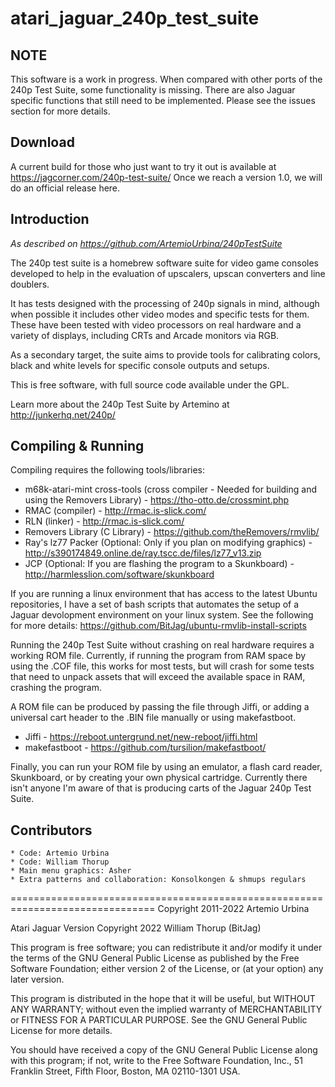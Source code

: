 # atari_jaguar_240p_test_suite

## NOTE
This software is a work in progress. When compared with other ports of the 240p Test Suite, some functionality is missing. There are also Jaguar specific functions that still need to be implemented. Please see the issues section for more details.

## Download
A current build for those who just want to try it out is available at https://jagcorner.com/240p-test-suite/ Once we reach a version 1.0, we will do an official release here.

## Introduction
_As described on https://github.com/ArtemioUrbina/240pTestSuite_

The 240p test suite is a homebrew software suite for video game consoles developed to help in the evaluation of upscalers, upscan converters and line doublers.

It has tests designed with the processing of 240p signals in mind, although when possible it includes other video modes and specific tests for them. These have been tested with video processors on real hardware and a variety of displays, including CRTs and Arcade monitors via RGB.

As a secondary target, the suite aims to provide tools for calibrating colors, black and white levels for specific console outputs and setups.

This is free software, with full source code available under the GPL.

Learn more about the 240p Test Suite by Artemino at http://junkerhq.net/240p/

## Compiling & Running
Compiling requires the following tools/libraries:
- m68k-atari-mint cross-tools (cross compiler - Needed for building and using the Removers Library) - https://tho-otto.de/crossmint.php
- RMAC (compiler) - http://rmac.is-slick.com/
- RLN (linker) - http://rmac.is-slick.com/
- Removers Library (C Library) - https://github.com/theRemovers/rmvlib/
- Ray's lz77 Packer (Optional: Only if you plan on modifying graphics) - http://s390174849.online.de/ray.tscc.de/files/lz77_v13.zip
- JCP (Optional: If you are flashing the program to a Skunkboard) - http://harmlesslion.com/software/skunkboard

If you are running a linux environment that has access to the latest Ubuntu repositories, I have a set of bash scripts that automates the setup of a Jaguar devolopment environment on your linux system.  See the following for more details: https://github.com/BitJag/ubuntu-rmvlib-install-scripts

Running the 240p Test Suite without crashing on real hardware requires a working ROM file.  Currently, if running the program from RAM space by using the .COF file, this works for most tests, but will crash for some tests that need to unpack assets that will exceed the available space in RAM, crashing the program.

A ROM file can be produced by passing the file through Jiffi, or adding a universal cart header to the .BIN file manually or using makefastboot.

- Jiffi - https://reboot.untergrund.net/new-reboot/jiffi.html
- makefastboot - https://github.com/tursilion/makefastboot/

Finally, you can run your ROM file by using an emulator, a flash card reader, Skunkboard, or by creating your own physical cartridge. Currently there isn't anyone I'm aware of that is producing carts of the Jaguar 240p Test Suite.

## Contributors
```
* Code: Artemio Urbina
* Code: William Thorup
* Main menu graphics: Asher
* Extra patterns and collaboration: Konsolkongen & shmups regulars
```
=============================================================================== Copyright 2011-2022 Artemio Urbina

Atari Jaguar Version Copyright 2022 William Thorup (BitJag)

This program is free software; you can redistribute it and/or modify it under the terms of the GNU General Public License as published by the Free Software Foundation; either version 2 of the License, or (at your option) any later version.

This program is distributed in the hope that it will be useful, but WITHOUT ANY WARRANTY; without even the implied warranty of MERCHANTABILITY or FITNESS FOR A PARTICULAR PURPOSE. See the GNU General Public License for more details.

You should have received a copy of the GNU General Public License along with this program; if not, write to the Free Software Foundation, Inc., 51 Franklin Street, Fifth Floor, Boston, MA 02110-1301 USA.
